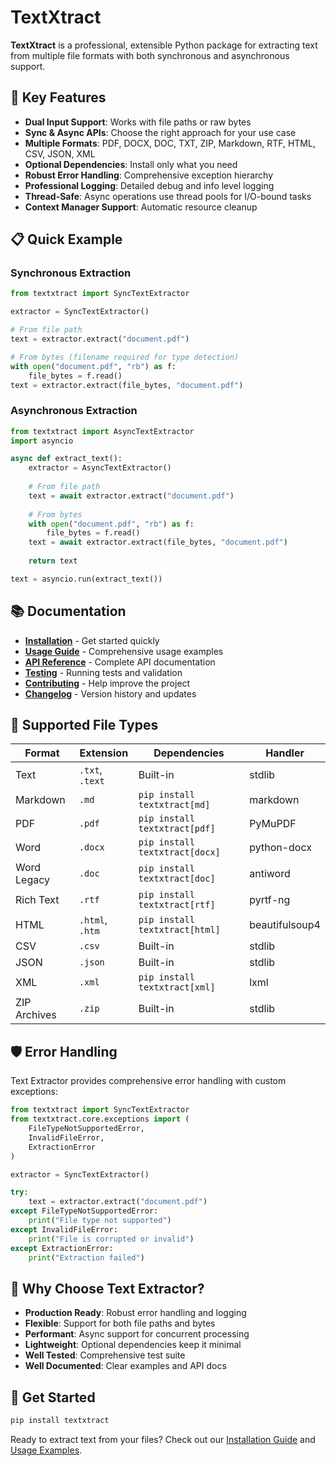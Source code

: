 # TextXtract

**TextXtract** is a professional, extensible Python package for extracting text from multiple file formats with both synchronous and asynchronous support.

## 🚀 Key Features

- **Dual Input Support**: Works with file paths or raw bytes
- **Sync & Async APIs**: Choose the right approach for your use case
- **Multiple Formats**: PDF, DOCX, DOC, TXT, ZIP, Markdown, RTF, HTML, CSV, JSON, XML
- **Optional Dependencies**: Install only what you need
- **Robust Error Handling**: Comprehensive exception hierarchy
- **Professional Logging**: Detailed debug and info level logging
- **Thread-Safe**: Async operations use thread pools for I/O-bound tasks
- **Context Manager Support**: Automatic resource cleanup

## 📋 Quick Example

### Synchronous Extraction

```python
from textxtract import SyncTextExtractor

extractor = SyncTextExtractor()

# From file path
text = extractor.extract("document.pdf")

# From bytes (filename required for type detection)
with open("document.pdf", "rb") as f:
    file_bytes = f.read()
text = extractor.extract(file_bytes, "document.pdf")
```

### Asynchronous Extraction

```python
from textxtract import AsyncTextExtractor
import asyncio

async def extract_text():
    extractor = AsyncTextExtractor()
    
    # From file path
    text = await extractor.extract("document.pdf")
    
    # From bytes
    with open("document.pdf", "rb") as f:
        file_bytes = f.read()
    text = await extractor.extract(file_bytes, "document.pdf")
    
    return text

text = asyncio.run(extract_text())
```

## 📚 Documentation

- **[Installation](installation.md)** - Get started quickly
- **[Usage Guide](usage.md)** - Comprehensive usage examples
- **[API Reference](api.md)** - Complete API documentation
- **[Testing](testing.md)** - Running tests and validation
- **[Contributing](contributing.md)** - Help improve the project
- **[Changelog](changelog.md)** - Version history and updates

## 🔧 Supported File Types

| Format | Extension | Dependencies | Handler |
|--------|-----------|--------------|---------|
| Text | `.txt`, `.text` | Built-in | stdlib |
| Markdown | `.md` | `pip install textxtract[md]` | markdown |
| PDF | `.pdf` | `pip install textxtract[pdf]` | PyMuPDF |
| Word | `.docx` | `pip install textxtract[docx]` | python-docx |
| Word Legacy | `.doc` | `pip install textxtract[doc]` | antiword |
| Rich Text | `.rtf` | `pip install textxtract[rtf]` | pyrtf-ng |
| HTML | `.html`, `.htm` | `pip install textxtract[html]` | beautifulsoup4 |
| CSV | `.csv` | Built-in | stdlib |
| JSON | `.json` | Built-in | stdlib |
| XML | `.xml` | `pip install textxtract[xml]` | lxml |
| ZIP Archives | `.zip` | Built-in | stdlib |

## 🛡️ Error Handling

Text Extractor provides comprehensive error handling with custom exceptions:

```python
from textxtract import SyncTextExtractor
from textxtract.core.exceptions import (
    FileTypeNotSupportedError,
    InvalidFileError,
    ExtractionError
)

extractor = SyncTextExtractor()

try:
    text = extractor.extract("document.pdf")
except FileTypeNotSupportedError:
    print("File type not supported")
except InvalidFileError:
    print("File is corrupted or invalid")
except ExtractionError:
    print("Extraction failed")
```

## 🎯 Why Choose Text Extractor?

- **Production Ready**: Robust error handling and logging
- **Flexible**: Support for both file paths and bytes
- **Performant**: Async support for concurrent processing
- **Lightweight**: Optional dependencies keep it minimal
- **Well Tested**: Comprehensive test suite
- **Well Documented**: Clear examples and API docs

## 🚀 Get Started

```bash
pip install textxtract
```

Ready to extract text from your files? Check out our [Installation Guide](installation.md) and [Usage Examples](usage.md).